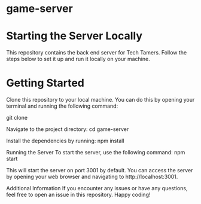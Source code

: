 # game-server

# Starting the Server Locally
This repository contains the back end server for Tech Tamers. Follow the steps below to set it up and run it locally on your machine.

# Getting Started
Clone this repository to your local machine. You can do this by opening your terminal and running the following command:

git clone <SSH of Repo>

Navigate to the project directory:
cd game-server

Install the dependencies by running:
npm install

Running the Server
To start the server, use the following command:
npm start

This will start the server on port 3001 by default. You can access the server by opening your web browser and navigating to http://localhost:3001.

Additional Information
If you encounter any issues or have any questions, feel free to open an issue in this repository.
Happy coding!
